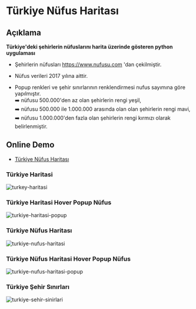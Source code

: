 # Türkiye Nüfus Haritası

## Açıklama
**Türkiye'deki şehirlerin nüfuslarını harita üzerinde gösteren python uygulaması**
* Şehirlerin nüfusları https://www.nufusu.com 'dan çekilmiştir.  
* Nüfus verileri 2017 yılına aittir.    

* Popup renkleri ve şehir sınırlarının renklendirmesi nufus sayımına göre yapılmıştır.  
 :arrow_right: nüfusu 500.000'den az olan şehirlerin rengi yeşil,  
 :arrow_right: nüfusu 500.000 ile 1.000.000 arasında olan olan şehirlerin rengi mavi,  
 :arrow_right: nüfusu 1.000.000'den fazla olan şehirlerin rengi kırmızı olarak belirlenmiştir.               



## Online Demo
* [Türkiye Nüfus Haritası](https://turkiye-nufus-haritasi.netlify.app/)


    
### Türkiye Haritasi

![turkey-haritasi](https://user-images.githubusercontent.com/25087769/51426820-269ed800-1c01-11e9-9757-7d3cd8554a28.png)


### Türkiye Haritasi Hover Popup Nüfus
![turkiye-haritasi-popup](https://user-images.githubusercontent.com/25087769/51426832-4504d380-1c01-11e9-95ad-d5f5ebdf9842.png)



### Türkiye Nüfus Haritası
![turkiye-nufus-haritasi](https://user-images.githubusercontent.com/25087769/51426839-52ba5900-1c01-11e9-9a90-bb9d1493a0de.png)


### Türkiye Nüfus Haritasi Hover Popup Nüfus
![turkiye-nufus-haritasi-popup](https://user-images.githubusercontent.com/25087769/51426848-649bfc00-1c01-11e9-8a69-fb5098e56fc5.png)


### Türkiye Şehir Sınırları
![turkiye-sehir-sinirlari](https://user-images.githubusercontent.com/25087769/51426851-72518180-1c01-11e9-919f-e1451dfd369a.png)
